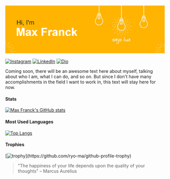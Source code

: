 ![MasterHead](images/header.png)

[![Instagram](https://img.shields.io/badge/Instagram-%23E4405F.svg?style=for-the-badge&logo=Instagram&logoColor=white)](https://www.instagram.com/max.franck/) [![LinkedIn](https://img.shields.io/badge/LinkedIn-%230077B5.svg?style=for-the-badge&logo=linkedin&logoColor=white)](https://www.linkedin.com/in/max-franck/) [![Dio](https://img.shields.io/badge/My%20Dio%20Profile-000?style=for-the-badge)](https://web.dio.me/users/max_franck/)

Coming soon, there will be an awesome text here about myself,
talking about who I am, what I can do, and so on.
But since I don't have many accomplishments in the field I want to work in, 
this text will stay here for now.

#### Stats
[![Max Franck's GitHub stats](https://github-readme-stats.vercel.app/api?username=maxfranck&show_icons=true&theme=onedark&hide_border=true&hide_title=true&include_all_commits=true)](https://github.com/anuraghazra/github-readme-stats)

#### Most Used Languages
[![Top Langs](https://github-readme-stats.vercel.app/api/top-langs/?username=maxfranck&hide_border=true&hide_title=true&theme=onedark&layout=compact)](https://github.com/anuraghazra/github-readme-stats)

#### Trophies
[![trophy](https://github-profile-trophy.vercel.app/?username=maxfranck&theme=onedark&column=5&no-frame=true&margin-w=10&rank=-C,-?)](https://github.com/ryo-ma/github-profile-trophy)

> "The happiness of your life depends upon the quality of your thoughts" – Marcus Aurelius